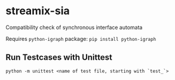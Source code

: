 # streamix-sia
Compatibility check of synchronous interface automata

Requires `python-igraph` package: `pip install python-igraph`

## Run Testcases with Unittest

    python -m unittest <name of test file, starting with `test_`>


